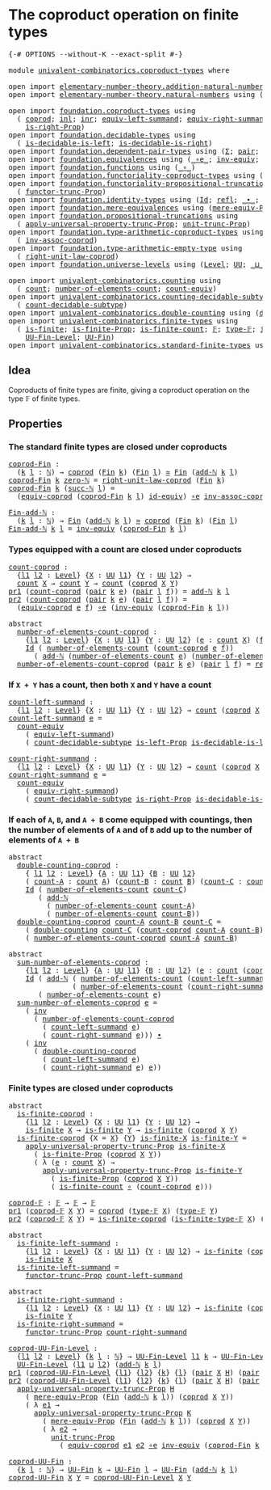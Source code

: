 # The coproduct operation on finite types

<pre class="Agda"><a id="52" class="Symbol">{-#</a> <a id="56" class="Keyword">OPTIONS</a> <a id="64" class="Pragma">--without-K</a> <a id="76" class="Pragma">--exact-split</a> <a id="90" class="Symbol">#-}</a>

<a id="95" class="Keyword">module</a> <a id="102" href="univalent-combinatorics.coproduct-types.html" class="Module">univalent-combinatorics.coproduct-types</a> <a id="142" class="Keyword">where</a>

<a id="149" class="Keyword">open</a> <a id="154" class="Keyword">import</a> <a id="161" href="elementary-number-theory.addition-natural-numbers.html" class="Module">elementary-number-theory.addition-natural-numbers</a> <a id="211" class="Keyword">using</a> <a id="217" class="Symbol">(</a><a id="218" href="elementary-number-theory.addition-natural-numbers.html#988" class="Function">add-ℕ</a><a id="223" class="Symbol">)</a>
<a id="225" class="Keyword">open</a> <a id="230" class="Keyword">import</a> <a id="237" href="elementary-number-theory.natural-numbers.html" class="Module">elementary-number-theory.natural-numbers</a> <a id="278" class="Keyword">using</a> <a id="284" class="Symbol">(</a><a id="285" href="elementary-number-theory.natural-numbers.html#1444" class="Datatype">ℕ</a><a id="286" class="Symbol">;</a> <a id="288" href="elementary-number-theory.natural-numbers.html#1465" class="InductiveConstructor">zero-ℕ</a><a id="294" class="Symbol">;</a> <a id="296" href="elementary-number-theory.natural-numbers.html#1478" class="InductiveConstructor">succ-ℕ</a><a id="302" class="Symbol">)</a>

<a id="305" class="Keyword">open</a> <a id="310" class="Keyword">import</a> <a id="317" href="foundation.coproduct-types.html" class="Module">foundation.coproduct-types</a> <a id="344" class="Keyword">using</a>
  <a id="352" class="Symbol">(</a> <a id="354" href="foundation.coproduct-types.html#1168" class="Datatype">coprod</a><a id="360" class="Symbol">;</a> <a id="362" href="foundation.coproduct-types.html#1239" class="InductiveConstructor">inl</a><a id="365" class="Symbol">;</a> <a id="367" href="foundation.coproduct-types.html#1262" class="InductiveConstructor">inr</a><a id="370" class="Symbol">;</a> <a id="372" href="foundation.coproduct-types.html#3260" class="Function">equiv-left-summand</a><a id="390" class="Symbol">;</a> <a id="392" href="foundation.coproduct-types.html#4305" class="Function">equiv-right-summand</a><a id="411" class="Symbol">;</a> <a id="413" href="foundation.coproduct-types.html#1649" class="Function">is-left-Prop</a><a id="425" class="Symbol">;</a>
    <a id="431" href="foundation.coproduct-types.html#1841" class="Function">is-right-Prop</a><a id="444" class="Symbol">)</a>
<a id="446" class="Keyword">open</a> <a id="451" class="Keyword">import</a> <a id="458" href="foundation.decidable-types.html" class="Module">foundation.decidable-types</a> <a id="485" class="Keyword">using</a>
  <a id="493" class="Symbol">(</a> <a id="495" href="foundation.decidable-types.html#2856" class="Function">is-decidable-is-left</a><a id="515" class="Symbol">;</a> <a id="517" href="foundation.decidable-types.html#3029" class="Function">is-decidable-is-right</a><a id="538" class="Symbol">)</a>
<a id="540" class="Keyword">open</a> <a id="545" class="Keyword">import</a> <a id="552" href="foundation.dependent-pair-types.html" class="Module">foundation.dependent-pair-types</a> <a id="584" class="Keyword">using</a> <a id="590" class="Symbol">(</a><a id="591" href="foundation-core.dependent-pair-types.html#502" class="Record">Σ</a><a id="592" class="Symbol">;</a> <a id="594" href="foundation-core.dependent-pair-types.html#575" class="InductiveConstructor">pair</a><a id="598" class="Symbol">;</a> <a id="600" href="foundation-core.dependent-pair-types.html#592" class="Field">pr1</a><a id="603" class="Symbol">;</a> <a id="605" href="foundation-core.dependent-pair-types.html#604" class="Field">pr2</a><a id="608" class="Symbol">)</a>
<a id="610" class="Keyword">open</a> <a id="615" class="Keyword">import</a> <a id="622" href="foundation.equivalences.html" class="Module">foundation.equivalences</a> <a id="646" class="Keyword">using</a> <a id="652" class="Symbol">(</a><a id="653" href="foundation-core.equivalences.html#7843" class="Function Operator">_∘e_</a><a id="657" class="Symbol">;</a> <a id="659" href="foundation-core.equivalences.html#5707" class="Function">inv-equiv</a><a id="668" class="Symbol">;</a> <a id="670" href="foundation-core.equivalences.html#1607" class="Function Operator">_≃_</a><a id="673" class="Symbol">;</a> <a id="675" href="foundation-core.equivalences.html#2480" class="Function">id-equiv</a><a id="683" class="Symbol">)</a>
<a id="685" class="Keyword">open</a> <a id="690" class="Keyword">import</a> <a id="697" href="foundation.functions.html" class="Module">foundation.functions</a> <a id="718" class="Keyword">using</a> <a id="724" class="Symbol">(</a><a id="725" href="foundation-core.functions.html#407" class="Function Operator">_∘_</a><a id="728" class="Symbol">)</a>
<a id="730" class="Keyword">open</a> <a id="735" class="Keyword">import</a> <a id="742" href="foundation.functoriality-coproduct-types.html" class="Module">foundation.functoriality-coproduct-types</a> <a id="783" class="Keyword">using</a> <a id="789" class="Symbol">(</a><a id="790" href="foundation.functoriality-coproduct-types.html#3470" class="Function">equiv-coprod</a><a id="802" class="Symbol">)</a>
<a id="804" class="Keyword">open</a> <a id="809" class="Keyword">import</a> <a id="816" href="foundation.functoriality-propositional-truncation.html" class="Module">foundation.functoriality-propositional-truncation</a> <a id="866" class="Keyword">using</a>
  <a id="874" class="Symbol">(</a> <a id="876" href="foundation.functoriality-propositional-truncation.html#1451" class="Function">functor-trunc-Prop</a><a id="894" class="Symbol">)</a>
<a id="896" class="Keyword">open</a> <a id="901" class="Keyword">import</a> <a id="908" href="foundation.identity-types.html" class="Module">foundation.identity-types</a> <a id="934" class="Keyword">using</a> <a id="940" class="Symbol">(</a><a id="941" href="foundation-core.identity-types.html#641" class="Datatype">Id</a><a id="943" class="Symbol">;</a> <a id="945" href="foundation-core.identity-types.html#694" class="InductiveConstructor">refl</a><a id="949" class="Symbol">;</a> <a id="951" href="foundation-core.identity-types.html#1239" class="Function Operator">_∙_</a><a id="954" class="Symbol">;</a> <a id="956" href="foundation-core.identity-types.html#1552" class="Function">inv</a><a id="959" class="Symbol">)</a>
<a id="961" class="Keyword">open</a> <a id="966" class="Keyword">import</a> <a id="973" href="foundation.mere-equivalences.html" class="Module">foundation.mere-equivalences</a> <a id="1002" class="Keyword">using</a> <a id="1008" class="Symbol">(</a><a id="1009" href="foundation.mere-equivalences.html#1292" class="Function">mere-equiv-Prop</a><a id="1024" class="Symbol">)</a>
<a id="1026" class="Keyword">open</a> <a id="1031" class="Keyword">import</a> <a id="1038" href="foundation.propositional-truncations.html" class="Module">foundation.propositional-truncations</a> <a id="1075" class="Keyword">using</a>
  <a id="1083" class="Symbol">(</a> <a id="1085" href="foundation.propositional-truncations.html#5148" class="Function">apply-universal-property-trunc-Prop</a><a id="1120" class="Symbol">;</a> <a id="1122" href="foundation.propositional-truncations.html#1756" class="Postulate">unit-trunc-Prop</a><a id="1137" class="Symbol">)</a>
<a id="1139" class="Keyword">open</a> <a id="1144" class="Keyword">import</a> <a id="1151" href="foundation.type-arithmetic-coproduct-types.html" class="Module">foundation.type-arithmetic-coproduct-types</a> <a id="1194" class="Keyword">using</a>
  <a id="1202" class="Symbol">(</a> <a id="1204" href="foundation.type-arithmetic-coproduct-types.html#3581" class="Function">inv-assoc-coprod</a><a id="1220" class="Symbol">)</a>
<a id="1222" class="Keyword">open</a> <a id="1227" class="Keyword">import</a> <a id="1234" href="foundation.type-arithmetic-empty-type.html" class="Module">foundation.type-arithmetic-empty-type</a> <a id="1272" class="Keyword">using</a>
  <a id="1280" class="Symbol">(</a> <a id="1282" href="foundation.type-arithmetic-empty-type.html#10650" class="Function">right-unit-law-coprod</a><a id="1303" class="Symbol">)</a>
<a id="1305" class="Keyword">open</a> <a id="1310" class="Keyword">import</a> <a id="1317" href="foundation.universe-levels.html" class="Module">foundation.universe-levels</a> <a id="1344" class="Keyword">using</a> <a id="1350" class="Symbol">(</a><a id="1351" href="Agda.Primitive.html#597" class="Postulate">Level</a><a id="1356" class="Symbol">;</a> <a id="1358" href="foundation-core.universe-levels.html#222" class="Primitive">UU</a><a id="1360" class="Symbol">;</a> <a id="1362" href="Agda.Primitive.html#810" class="Primitive Operator">_⊔_</a><a id="1365" class="Symbol">)</a>

<a id="1368" class="Keyword">open</a> <a id="1373" class="Keyword">import</a> <a id="1380" href="univalent-combinatorics.counting.html" class="Module">univalent-combinatorics.counting</a> <a id="1413" class="Keyword">using</a>
  <a id="1421" class="Symbol">(</a> <a id="1423" href="univalent-combinatorics.counting.html#1746" class="Function">count</a><a id="1428" class="Symbol">;</a> <a id="1430" href="univalent-combinatorics.counting.html#1874" class="Function">number-of-elements-count</a><a id="1454" class="Symbol">;</a> <a id="1456" href="univalent-combinatorics.counting.html#2961" class="Function">count-equiv</a><a id="1467" class="Symbol">)</a>
<a id="1469" class="Keyword">open</a> <a id="1474" class="Keyword">import</a> <a id="1481" href="univalent-combinatorics.counting-decidable-subtypes.html" class="Module">univalent-combinatorics.counting-decidable-subtypes</a> <a id="1533" class="Keyword">using</a>
  <a id="1541" class="Symbol">(</a> <a id="1543" href="univalent-combinatorics.counting-decidable-subtypes.html#6673" class="Function">count-decidable-subtype</a><a id="1566" class="Symbol">)</a>
<a id="1568" class="Keyword">open</a> <a id="1573" class="Keyword">import</a> <a id="1580" href="univalent-combinatorics.double-counting.html" class="Module">univalent-combinatorics.double-counting</a> <a id="1620" class="Keyword">using</a> <a id="1626" class="Symbol">(</a><a id="1627" href="univalent-combinatorics.double-counting.html#1097" class="Function">double-counting</a><a id="1642" class="Symbol">)</a>
<a id="1644" class="Keyword">open</a> <a id="1649" class="Keyword">import</a> <a id="1656" href="univalent-combinatorics.finite-types.html" class="Module">univalent-combinatorics.finite-types</a> <a id="1693" class="Keyword">using</a>
  <a id="1701" class="Symbol">(</a> <a id="1703" href="univalent-combinatorics.finite-types.html#3651" class="Function">is-finite</a><a id="1712" class="Symbol">;</a> <a id="1714" href="univalent-combinatorics.finite-types.html#3560" class="Function">is-finite-Prop</a><a id="1728" class="Symbol">;</a> <a id="1730" href="univalent-combinatorics.finite-types.html#3890" class="Function">is-finite-count</a><a id="1745" class="Symbol">;</a> <a id="1747" href="univalent-combinatorics.finite-types.html#4042" class="Function">𝔽</a><a id="1748" class="Symbol">;</a> <a id="1750" href="univalent-combinatorics.finite-types.html#4090" class="Function">type-𝔽</a><a id="1756" class="Symbol">;</a> <a id="1758" href="univalent-combinatorics.finite-types.html#4141" class="Function">is-finite-type-𝔽</a><a id="1774" class="Symbol">;</a>
    <a id="1780" href="univalent-combinatorics.finite-types.html#4556" class="Function">UU-Fin-Level</a><a id="1792" class="Symbol">;</a> <a id="1794" href="univalent-combinatorics.finite-types.html#4997" class="Function">UU-Fin</a><a id="1800" class="Symbol">)</a>
<a id="1802" class="Keyword">open</a> <a id="1807" class="Keyword">import</a> <a id="1814" href="univalent-combinatorics.standard-finite-types.html" class="Module">univalent-combinatorics.standard-finite-types</a> <a id="1860" class="Keyword">using</a> <a id="1866" class="Symbol">(</a><a id="1867" href="univalent-combinatorics.standard-finite-types.html#2072" class="Function">Fin</a><a id="1870" class="Symbol">)</a>
</pre>
## Idea

Coproducts of finite types are finite, giving a coproduct operation on the type 𝔽 of finite types.

## Properties

### The standard finite types are closed under coproducts

<pre class="Agda"><a id="coprod-Fin"></a><a id="2068" href="univalent-combinatorics.coproduct-types.html#2068" class="Function">coprod-Fin</a> <a id="2079" class="Symbol">:</a>
  <a id="2083" class="Symbol">(</a><a id="2084" href="univalent-combinatorics.coproduct-types.html#2084" class="Bound">k</a> <a id="2086" href="univalent-combinatorics.coproduct-types.html#2086" class="Bound">l</a> <a id="2088" class="Symbol">:</a> <a id="2090" href="elementary-number-theory.natural-numbers.html#1444" class="Datatype">ℕ</a><a id="2091" class="Symbol">)</a> <a id="2093" class="Symbol">→</a> <a id="2095" href="foundation.coproduct-types.html#1168" class="Datatype">coprod</a> <a id="2102" class="Symbol">(</a><a id="2103" href="univalent-combinatorics.standard-finite-types.html#2072" class="Function">Fin</a> <a id="2107" href="univalent-combinatorics.coproduct-types.html#2084" class="Bound">k</a><a id="2108" class="Symbol">)</a> <a id="2110" class="Symbol">(</a><a id="2111" href="univalent-combinatorics.standard-finite-types.html#2072" class="Function">Fin</a> <a id="2115" href="univalent-combinatorics.coproduct-types.html#2086" class="Bound">l</a><a id="2116" class="Symbol">)</a> <a id="2118" href="foundation-core.equivalences.html#1607" class="Function Operator">≃</a> <a id="2120" href="univalent-combinatorics.standard-finite-types.html#2072" class="Function">Fin</a> <a id="2124" class="Symbol">(</a><a id="2125" href="elementary-number-theory.addition-natural-numbers.html#988" class="Function">add-ℕ</a> <a id="2131" href="univalent-combinatorics.coproduct-types.html#2084" class="Bound">k</a> <a id="2133" href="univalent-combinatorics.coproduct-types.html#2086" class="Bound">l</a><a id="2134" class="Symbol">)</a>
<a id="2136" href="univalent-combinatorics.coproduct-types.html#2068" class="Function">coprod-Fin</a> <a id="2147" href="univalent-combinatorics.coproduct-types.html#2147" class="Bound">k</a> <a id="2149" href="elementary-number-theory.natural-numbers.html#1465" class="InductiveConstructor">zero-ℕ</a> <a id="2156" class="Symbol">=</a> <a id="2158" href="foundation.type-arithmetic-empty-type.html#10650" class="Function">right-unit-law-coprod</a> <a id="2180" class="Symbol">(</a><a id="2181" href="univalent-combinatorics.standard-finite-types.html#2072" class="Function">Fin</a> <a id="2185" href="univalent-combinatorics.coproduct-types.html#2147" class="Bound">k</a><a id="2186" class="Symbol">)</a>
<a id="2188" href="univalent-combinatorics.coproduct-types.html#2068" class="Function">coprod-Fin</a> <a id="2199" href="univalent-combinatorics.coproduct-types.html#2199" class="Bound">k</a> <a id="2201" class="Symbol">(</a><a id="2202" href="elementary-number-theory.natural-numbers.html#1478" class="InductiveConstructor">succ-ℕ</a> <a id="2209" href="univalent-combinatorics.coproduct-types.html#2209" class="Bound">l</a><a id="2210" class="Symbol">)</a> <a id="2212" class="Symbol">=</a>
  <a id="2216" class="Symbol">(</a><a id="2217" href="foundation.functoriality-coproduct-types.html#3470" class="Function">equiv-coprod</a> <a id="2230" class="Symbol">(</a><a id="2231" href="univalent-combinatorics.coproduct-types.html#2068" class="Function">coprod-Fin</a> <a id="2242" href="univalent-combinatorics.coproduct-types.html#2199" class="Bound">k</a> <a id="2244" href="univalent-combinatorics.coproduct-types.html#2209" class="Bound">l</a><a id="2245" class="Symbol">)</a> <a id="2247" href="foundation-core.equivalences.html#2480" class="Function">id-equiv</a><a id="2255" class="Symbol">)</a> <a id="2257" href="foundation-core.equivalences.html#7843" class="Function Operator">∘e</a> <a id="2260" href="foundation.type-arithmetic-coproduct-types.html#3581" class="Function">inv-assoc-coprod</a>

<a id="Fin-add-ℕ"></a><a id="2278" href="univalent-combinatorics.coproduct-types.html#2278" class="Function">Fin-add-ℕ</a> <a id="2288" class="Symbol">:</a>
  <a id="2292" class="Symbol">(</a><a id="2293" href="univalent-combinatorics.coproduct-types.html#2293" class="Bound">k</a> <a id="2295" href="univalent-combinatorics.coproduct-types.html#2295" class="Bound">l</a> <a id="2297" class="Symbol">:</a> <a id="2299" href="elementary-number-theory.natural-numbers.html#1444" class="Datatype">ℕ</a><a id="2300" class="Symbol">)</a> <a id="2302" class="Symbol">→</a> <a id="2304" href="univalent-combinatorics.standard-finite-types.html#2072" class="Function">Fin</a> <a id="2308" class="Symbol">(</a><a id="2309" href="elementary-number-theory.addition-natural-numbers.html#988" class="Function">add-ℕ</a> <a id="2315" href="univalent-combinatorics.coproduct-types.html#2293" class="Bound">k</a> <a id="2317" href="univalent-combinatorics.coproduct-types.html#2295" class="Bound">l</a><a id="2318" class="Symbol">)</a> <a id="2320" href="foundation-core.equivalences.html#1607" class="Function Operator">≃</a> <a id="2322" href="foundation.coproduct-types.html#1168" class="Datatype">coprod</a> <a id="2329" class="Symbol">(</a><a id="2330" href="univalent-combinatorics.standard-finite-types.html#2072" class="Function">Fin</a> <a id="2334" href="univalent-combinatorics.coproduct-types.html#2293" class="Bound">k</a><a id="2335" class="Symbol">)</a> <a id="2337" class="Symbol">(</a><a id="2338" href="univalent-combinatorics.standard-finite-types.html#2072" class="Function">Fin</a> <a id="2342" href="univalent-combinatorics.coproduct-types.html#2295" class="Bound">l</a><a id="2343" class="Symbol">)</a>
<a id="2345" href="univalent-combinatorics.coproduct-types.html#2278" class="Function">Fin-add-ℕ</a> <a id="2355" href="univalent-combinatorics.coproduct-types.html#2355" class="Bound">k</a> <a id="2357" href="univalent-combinatorics.coproduct-types.html#2357" class="Bound">l</a> <a id="2359" class="Symbol">=</a> <a id="2361" href="foundation-core.equivalences.html#5707" class="Function">inv-equiv</a> <a id="2371" class="Symbol">(</a><a id="2372" href="univalent-combinatorics.coproduct-types.html#2068" class="Function">coprod-Fin</a> <a id="2383" href="univalent-combinatorics.coproduct-types.html#2355" class="Bound">k</a> <a id="2385" href="univalent-combinatorics.coproduct-types.html#2357" class="Bound">l</a><a id="2386" class="Symbol">)</a>
</pre>
### Types equipped with a count are closed under coproducts

<pre class="Agda"><a id="count-coprod"></a><a id="2462" href="univalent-combinatorics.coproduct-types.html#2462" class="Function">count-coprod</a> <a id="2475" class="Symbol">:</a>
  <a id="2479" class="Symbol">{</a><a id="2480" href="univalent-combinatorics.coproduct-types.html#2480" class="Bound">l1</a> <a id="2483" href="univalent-combinatorics.coproduct-types.html#2483" class="Bound">l2</a> <a id="2486" class="Symbol">:</a> <a id="2488" href="Agda.Primitive.html#597" class="Postulate">Level</a><a id="2493" class="Symbol">}</a> <a id="2495" class="Symbol">{</a><a id="2496" href="univalent-combinatorics.coproduct-types.html#2496" class="Bound">X</a> <a id="2498" class="Symbol">:</a> <a id="2500" href="foundation-core.universe-levels.html#222" class="Primitive">UU</a> <a id="2503" href="univalent-combinatorics.coproduct-types.html#2480" class="Bound">l1</a><a id="2505" class="Symbol">}</a> <a id="2507" class="Symbol">{</a><a id="2508" href="univalent-combinatorics.coproduct-types.html#2508" class="Bound">Y</a> <a id="2510" class="Symbol">:</a> <a id="2512" href="foundation-core.universe-levels.html#222" class="Primitive">UU</a> <a id="2515" href="univalent-combinatorics.coproduct-types.html#2483" class="Bound">l2</a><a id="2517" class="Symbol">}</a> <a id="2519" class="Symbol">→</a>
  <a id="2523" href="univalent-combinatorics.counting.html#1746" class="Function">count</a> <a id="2529" href="univalent-combinatorics.coproduct-types.html#2496" class="Bound">X</a> <a id="2531" class="Symbol">→</a> <a id="2533" href="univalent-combinatorics.counting.html#1746" class="Function">count</a> <a id="2539" href="univalent-combinatorics.coproduct-types.html#2508" class="Bound">Y</a> <a id="2541" class="Symbol">→</a> <a id="2543" href="univalent-combinatorics.counting.html#1746" class="Function">count</a> <a id="2549" class="Symbol">(</a><a id="2550" href="foundation.coproduct-types.html#1168" class="Datatype">coprod</a> <a id="2557" href="univalent-combinatorics.coproduct-types.html#2496" class="Bound">X</a> <a id="2559" href="univalent-combinatorics.coproduct-types.html#2508" class="Bound">Y</a><a id="2560" class="Symbol">)</a>
<a id="2562" href="foundation-core.dependent-pair-types.html#592" class="Field">pr1</a> <a id="2566" class="Symbol">(</a><a id="2567" href="univalent-combinatorics.coproduct-types.html#2462" class="Function">count-coprod</a> <a id="2580" class="Symbol">(</a><a id="2581" href="foundation-core.dependent-pair-types.html#575" class="InductiveConstructor">pair</a> <a id="2586" href="univalent-combinatorics.coproduct-types.html#2586" class="Bound">k</a> <a id="2588" href="univalent-combinatorics.coproduct-types.html#2588" class="Bound">e</a><a id="2589" class="Symbol">)</a> <a id="2591" class="Symbol">(</a><a id="2592" href="foundation-core.dependent-pair-types.html#575" class="InductiveConstructor">pair</a> <a id="2597" href="univalent-combinatorics.coproduct-types.html#2597" class="Bound">l</a> <a id="2599" href="univalent-combinatorics.coproduct-types.html#2599" class="Bound">f</a><a id="2600" class="Symbol">))</a> <a id="2603" class="Symbol">=</a> <a id="2605" href="elementary-number-theory.addition-natural-numbers.html#988" class="Function">add-ℕ</a> <a id="2611" href="univalent-combinatorics.coproduct-types.html#2586" class="Bound">k</a> <a id="2613" href="univalent-combinatorics.coproduct-types.html#2597" class="Bound">l</a>
<a id="2615" href="foundation-core.dependent-pair-types.html#604" class="Field">pr2</a> <a id="2619" class="Symbol">(</a><a id="2620" href="univalent-combinatorics.coproduct-types.html#2462" class="Function">count-coprod</a> <a id="2633" class="Symbol">(</a><a id="2634" href="foundation-core.dependent-pair-types.html#575" class="InductiveConstructor">pair</a> <a id="2639" href="univalent-combinatorics.coproduct-types.html#2639" class="Bound">k</a> <a id="2641" href="univalent-combinatorics.coproduct-types.html#2641" class="Bound">e</a><a id="2642" class="Symbol">)</a> <a id="2644" class="Symbol">(</a><a id="2645" href="foundation-core.dependent-pair-types.html#575" class="InductiveConstructor">pair</a> <a id="2650" href="univalent-combinatorics.coproduct-types.html#2650" class="Bound">l</a> <a id="2652" href="univalent-combinatorics.coproduct-types.html#2652" class="Bound">f</a><a id="2653" class="Symbol">))</a> <a id="2656" class="Symbol">=</a>
  <a id="2660" class="Symbol">(</a><a id="2661" href="foundation.functoriality-coproduct-types.html#3470" class="Function">equiv-coprod</a> <a id="2674" href="univalent-combinatorics.coproduct-types.html#2641" class="Bound">e</a> <a id="2676" href="univalent-combinatorics.coproduct-types.html#2652" class="Bound">f</a><a id="2677" class="Symbol">)</a> <a id="2679" href="foundation-core.equivalences.html#7843" class="Function Operator">∘e</a> <a id="2682" class="Symbol">(</a><a id="2683" href="foundation-core.equivalences.html#5707" class="Function">inv-equiv</a> <a id="2693" class="Symbol">(</a><a id="2694" href="univalent-combinatorics.coproduct-types.html#2068" class="Function">coprod-Fin</a> <a id="2705" href="univalent-combinatorics.coproduct-types.html#2639" class="Bound">k</a> <a id="2707" href="univalent-combinatorics.coproduct-types.html#2650" class="Bound">l</a><a id="2708" class="Symbol">))</a>

<a id="2712" class="Keyword">abstract</a>
  <a id="number-of-elements-count-coprod"></a><a id="2723" href="univalent-combinatorics.coproduct-types.html#2723" class="Function">number-of-elements-count-coprod</a> <a id="2755" class="Symbol">:</a>
    <a id="2761" class="Symbol">{</a><a id="2762" href="univalent-combinatorics.coproduct-types.html#2762" class="Bound">l1</a> <a id="2765" href="univalent-combinatorics.coproduct-types.html#2765" class="Bound">l2</a> <a id="2768" class="Symbol">:</a> <a id="2770" href="Agda.Primitive.html#597" class="Postulate">Level</a><a id="2775" class="Symbol">}</a> <a id="2777" class="Symbol">{</a><a id="2778" href="univalent-combinatorics.coproduct-types.html#2778" class="Bound">X</a> <a id="2780" class="Symbol">:</a> <a id="2782" href="foundation-core.universe-levels.html#222" class="Primitive">UU</a> <a id="2785" href="univalent-combinatorics.coproduct-types.html#2762" class="Bound">l1</a><a id="2787" class="Symbol">}</a> <a id="2789" class="Symbol">{</a><a id="2790" href="univalent-combinatorics.coproduct-types.html#2790" class="Bound">Y</a> <a id="2792" class="Symbol">:</a> <a id="2794" href="foundation-core.universe-levels.html#222" class="Primitive">UU</a> <a id="2797" href="univalent-combinatorics.coproduct-types.html#2765" class="Bound">l2</a><a id="2799" class="Symbol">}</a> <a id="2801" class="Symbol">(</a><a id="2802" href="univalent-combinatorics.coproduct-types.html#2802" class="Bound">e</a> <a id="2804" class="Symbol">:</a> <a id="2806" href="univalent-combinatorics.counting.html#1746" class="Function">count</a> <a id="2812" href="univalent-combinatorics.coproduct-types.html#2778" class="Bound">X</a><a id="2813" class="Symbol">)</a> <a id="2815" class="Symbol">(</a><a id="2816" href="univalent-combinatorics.coproduct-types.html#2816" class="Bound">f</a> <a id="2818" class="Symbol">:</a> <a id="2820" href="univalent-combinatorics.counting.html#1746" class="Function">count</a> <a id="2826" href="univalent-combinatorics.coproduct-types.html#2790" class="Bound">Y</a><a id="2827" class="Symbol">)</a> <a id="2829" class="Symbol">→</a>
    <a id="2835" href="foundation-core.identity-types.html#641" class="Datatype">Id</a> <a id="2838" class="Symbol">(</a> <a id="2840" href="univalent-combinatorics.counting.html#1874" class="Function">number-of-elements-count</a> <a id="2865" class="Symbol">(</a><a id="2866" href="univalent-combinatorics.coproduct-types.html#2462" class="Function">count-coprod</a> <a id="2879" href="univalent-combinatorics.coproduct-types.html#2802" class="Bound">e</a> <a id="2881" href="univalent-combinatorics.coproduct-types.html#2816" class="Bound">f</a><a id="2882" class="Symbol">))</a>
      <a id="2891" class="Symbol">(</a> <a id="2893" href="elementary-number-theory.addition-natural-numbers.html#988" class="Function">add-ℕ</a> <a id="2899" class="Symbol">(</a><a id="2900" href="univalent-combinatorics.counting.html#1874" class="Function">number-of-elements-count</a> <a id="2925" href="univalent-combinatorics.coproduct-types.html#2802" class="Bound">e</a><a id="2926" class="Symbol">)</a> <a id="2928" class="Symbol">(</a><a id="2929" href="univalent-combinatorics.counting.html#1874" class="Function">number-of-elements-count</a> <a id="2954" href="univalent-combinatorics.coproduct-types.html#2816" class="Bound">f</a><a id="2955" class="Symbol">))</a>
  <a id="2960" href="univalent-combinatorics.coproduct-types.html#2723" class="Function">number-of-elements-count-coprod</a> <a id="2992" class="Symbol">(</a><a id="2993" href="foundation-core.dependent-pair-types.html#575" class="InductiveConstructor">pair</a> <a id="2998" href="univalent-combinatorics.coproduct-types.html#2998" class="Bound">k</a> <a id="3000" href="univalent-combinatorics.coproduct-types.html#3000" class="Bound">e</a><a id="3001" class="Symbol">)</a> <a id="3003" class="Symbol">(</a><a id="3004" href="foundation-core.dependent-pair-types.html#575" class="InductiveConstructor">pair</a> <a id="3009" href="univalent-combinatorics.coproduct-types.html#3009" class="Bound">l</a> <a id="3011" href="univalent-combinatorics.coproduct-types.html#3011" class="Bound">f</a><a id="3012" class="Symbol">)</a> <a id="3014" class="Symbol">=</a> <a id="3016" href="foundation-core.identity-types.html#694" class="InductiveConstructor">refl</a>
</pre>
### If `X + Y` has a count, then both `X` and `Y` have a count

<pre class="Agda"><a id="count-left-summand"></a><a id="3098" href="univalent-combinatorics.coproduct-types.html#3098" class="Function">count-left-summand</a> <a id="3117" class="Symbol">:</a>
  <a id="3121" class="Symbol">{</a><a id="3122" href="univalent-combinatorics.coproduct-types.html#3122" class="Bound">l1</a> <a id="3125" href="univalent-combinatorics.coproduct-types.html#3125" class="Bound">l2</a> <a id="3128" class="Symbol">:</a> <a id="3130" href="Agda.Primitive.html#597" class="Postulate">Level</a><a id="3135" class="Symbol">}</a> <a id="3137" class="Symbol">{</a><a id="3138" href="univalent-combinatorics.coproduct-types.html#3138" class="Bound">X</a> <a id="3140" class="Symbol">:</a> <a id="3142" href="foundation-core.universe-levels.html#222" class="Primitive">UU</a> <a id="3145" href="univalent-combinatorics.coproduct-types.html#3122" class="Bound">l1</a><a id="3147" class="Symbol">}</a> <a id="3149" class="Symbol">{</a><a id="3150" href="univalent-combinatorics.coproduct-types.html#3150" class="Bound">Y</a> <a id="3152" class="Symbol">:</a> <a id="3154" href="foundation-core.universe-levels.html#222" class="Primitive">UU</a> <a id="3157" href="univalent-combinatorics.coproduct-types.html#3125" class="Bound">l2</a><a id="3159" class="Symbol">}</a> <a id="3161" class="Symbol">→</a> <a id="3163" href="univalent-combinatorics.counting.html#1746" class="Function">count</a> <a id="3169" class="Symbol">(</a><a id="3170" href="foundation.coproduct-types.html#1168" class="Datatype">coprod</a> <a id="3177" href="univalent-combinatorics.coproduct-types.html#3138" class="Bound">X</a> <a id="3179" href="univalent-combinatorics.coproduct-types.html#3150" class="Bound">Y</a><a id="3180" class="Symbol">)</a> <a id="3182" class="Symbol">→</a> <a id="3184" href="univalent-combinatorics.counting.html#1746" class="Function">count</a> <a id="3190" href="univalent-combinatorics.coproduct-types.html#3138" class="Bound">X</a>
<a id="3192" href="univalent-combinatorics.coproduct-types.html#3098" class="Function">count-left-summand</a> <a id="3211" href="univalent-combinatorics.coproduct-types.html#3211" class="Bound">e</a> <a id="3213" class="Symbol">=</a>
  <a id="3217" href="univalent-combinatorics.counting.html#2961" class="Function">count-equiv</a>
    <a id="3233" class="Symbol">(</a> <a id="3235" href="foundation.coproduct-types.html#3260" class="Function">equiv-left-summand</a><a id="3253" class="Symbol">)</a>
    <a id="3259" class="Symbol">(</a> <a id="3261" href="univalent-combinatorics.counting-decidable-subtypes.html#6673" class="Function">count-decidable-subtype</a> <a id="3285" href="foundation.coproduct-types.html#1649" class="Function">is-left-Prop</a> <a id="3298" href="foundation.decidable-types.html#2856" class="Function">is-decidable-is-left</a> <a id="3319" href="univalent-combinatorics.coproduct-types.html#3211" class="Bound">e</a><a id="3320" class="Symbol">)</a>

<a id="count-right-summand"></a><a id="3323" href="univalent-combinatorics.coproduct-types.html#3323" class="Function">count-right-summand</a> <a id="3343" class="Symbol">:</a>
  <a id="3347" class="Symbol">{</a><a id="3348" href="univalent-combinatorics.coproduct-types.html#3348" class="Bound">l1</a> <a id="3351" href="univalent-combinatorics.coproduct-types.html#3351" class="Bound">l2</a> <a id="3354" class="Symbol">:</a> <a id="3356" href="Agda.Primitive.html#597" class="Postulate">Level</a><a id="3361" class="Symbol">}</a> <a id="3363" class="Symbol">{</a><a id="3364" href="univalent-combinatorics.coproduct-types.html#3364" class="Bound">X</a> <a id="3366" class="Symbol">:</a> <a id="3368" href="foundation-core.universe-levels.html#222" class="Primitive">UU</a> <a id="3371" href="univalent-combinatorics.coproduct-types.html#3348" class="Bound">l1</a><a id="3373" class="Symbol">}</a> <a id="3375" class="Symbol">{</a><a id="3376" href="univalent-combinatorics.coproduct-types.html#3376" class="Bound">Y</a> <a id="3378" class="Symbol">:</a> <a id="3380" href="foundation-core.universe-levels.html#222" class="Primitive">UU</a> <a id="3383" href="univalent-combinatorics.coproduct-types.html#3351" class="Bound">l2</a><a id="3385" class="Symbol">}</a> <a id="3387" class="Symbol">→</a> <a id="3389" href="univalent-combinatorics.counting.html#1746" class="Function">count</a> <a id="3395" class="Symbol">(</a><a id="3396" href="foundation.coproduct-types.html#1168" class="Datatype">coprod</a> <a id="3403" href="univalent-combinatorics.coproduct-types.html#3364" class="Bound">X</a> <a id="3405" href="univalent-combinatorics.coproduct-types.html#3376" class="Bound">Y</a><a id="3406" class="Symbol">)</a> <a id="3408" class="Symbol">→</a> <a id="3410" href="univalent-combinatorics.counting.html#1746" class="Function">count</a> <a id="3416" href="univalent-combinatorics.coproduct-types.html#3376" class="Bound">Y</a>
<a id="3418" href="univalent-combinatorics.coproduct-types.html#3323" class="Function">count-right-summand</a> <a id="3438" href="univalent-combinatorics.coproduct-types.html#3438" class="Bound">e</a> <a id="3440" class="Symbol">=</a>
  <a id="3444" href="univalent-combinatorics.counting.html#2961" class="Function">count-equiv</a>
    <a id="3460" class="Symbol">(</a> <a id="3462" href="foundation.coproduct-types.html#4305" class="Function">equiv-right-summand</a><a id="3481" class="Symbol">)</a>
    <a id="3487" class="Symbol">(</a> <a id="3489" href="univalent-combinatorics.counting-decidable-subtypes.html#6673" class="Function">count-decidable-subtype</a> <a id="3513" href="foundation.coproduct-types.html#1841" class="Function">is-right-Prop</a> <a id="3527" href="foundation.decidable-types.html#3029" class="Function">is-decidable-is-right</a> <a id="3549" href="univalent-combinatorics.coproduct-types.html#3438" class="Bound">e</a><a id="3550" class="Symbol">)</a>
</pre>
### If each of `A`, `B`, and `A + B` come equipped with countings, then the number of elements of `A` and of `B` add up to the number of elements of `A + B`

<pre class="Agda"><a id="3723" class="Keyword">abstract</a>
  <a id="double-counting-coprod"></a><a id="3734" href="univalent-combinatorics.coproduct-types.html#3734" class="Function">double-counting-coprod</a> <a id="3757" class="Symbol">:</a>
    <a id="3763" class="Symbol">{</a> <a id="3765" href="univalent-combinatorics.coproduct-types.html#3765" class="Bound">l1</a> <a id="3768" href="univalent-combinatorics.coproduct-types.html#3768" class="Bound">l2</a> <a id="3771" class="Symbol">:</a> <a id="3773" href="Agda.Primitive.html#597" class="Postulate">Level</a><a id="3778" class="Symbol">}</a> <a id="3780" class="Symbol">{</a><a id="3781" href="univalent-combinatorics.coproduct-types.html#3781" class="Bound">A</a> <a id="3783" class="Symbol">:</a> <a id="3785" href="foundation-core.universe-levels.html#222" class="Primitive">UU</a> <a id="3788" href="univalent-combinatorics.coproduct-types.html#3765" class="Bound">l1</a><a id="3790" class="Symbol">}</a> <a id="3792" class="Symbol">{</a><a id="3793" href="univalent-combinatorics.coproduct-types.html#3793" class="Bound">B</a> <a id="3795" class="Symbol">:</a> <a id="3797" href="foundation-core.universe-levels.html#222" class="Primitive">UU</a> <a id="3800" href="univalent-combinatorics.coproduct-types.html#3768" class="Bound">l2</a><a id="3802" class="Symbol">}</a>
    <a id="3808" class="Symbol">(</a> <a id="3810" href="univalent-combinatorics.coproduct-types.html#3810" class="Bound">count-A</a> <a id="3818" class="Symbol">:</a> <a id="3820" href="univalent-combinatorics.counting.html#1746" class="Function">count</a> <a id="3826" href="univalent-combinatorics.coproduct-types.html#3781" class="Bound">A</a><a id="3827" class="Symbol">)</a> <a id="3829" class="Symbol">(</a><a id="3830" href="univalent-combinatorics.coproduct-types.html#3830" class="Bound">count-B</a> <a id="3838" class="Symbol">:</a> <a id="3840" href="univalent-combinatorics.counting.html#1746" class="Function">count</a> <a id="3846" href="univalent-combinatorics.coproduct-types.html#3793" class="Bound">B</a><a id="3847" class="Symbol">)</a> <a id="3849" class="Symbol">(</a><a id="3850" href="univalent-combinatorics.coproduct-types.html#3850" class="Bound">count-C</a> <a id="3858" class="Symbol">:</a> <a id="3860" href="univalent-combinatorics.counting.html#1746" class="Function">count</a> <a id="3866" class="Symbol">(</a><a id="3867" href="foundation.coproduct-types.html#1168" class="Datatype">coprod</a> <a id="3874" href="univalent-combinatorics.coproduct-types.html#3781" class="Bound">A</a> <a id="3876" href="univalent-combinatorics.coproduct-types.html#3793" class="Bound">B</a><a id="3877" class="Symbol">))</a> <a id="3880" class="Symbol">→</a>
    <a id="3886" href="foundation-core.identity-types.html#641" class="Datatype">Id</a> <a id="3889" class="Symbol">(</a> <a id="3891" href="univalent-combinatorics.counting.html#1874" class="Function">number-of-elements-count</a> <a id="3916" href="univalent-combinatorics.coproduct-types.html#3850" class="Bound">count-C</a><a id="3923" class="Symbol">)</a>
       <a id="3932" class="Symbol">(</a> <a id="3934" href="elementary-number-theory.addition-natural-numbers.html#988" class="Function">add-ℕ</a>
         <a id="3949" class="Symbol">(</a> <a id="3951" href="univalent-combinatorics.counting.html#1874" class="Function">number-of-elements-count</a> <a id="3976" href="univalent-combinatorics.coproduct-types.html#3810" class="Bound">count-A</a><a id="3983" class="Symbol">)</a>
         <a id="3994" class="Symbol">(</a> <a id="3996" href="univalent-combinatorics.counting.html#1874" class="Function">number-of-elements-count</a> <a id="4021" href="univalent-combinatorics.coproduct-types.html#3830" class="Bound">count-B</a><a id="4028" class="Symbol">))</a>
  <a id="4033" href="univalent-combinatorics.coproduct-types.html#3734" class="Function">double-counting-coprod</a> <a id="4056" href="univalent-combinatorics.coproduct-types.html#4056" class="Bound">count-A</a> <a id="4064" href="univalent-combinatorics.coproduct-types.html#4064" class="Bound">count-B</a> <a id="4072" href="univalent-combinatorics.coproduct-types.html#4072" class="Bound">count-C</a> <a id="4080" class="Symbol">=</a>
    <a id="4086" class="Symbol">(</a> <a id="4088" href="univalent-combinatorics.double-counting.html#1097" class="Function">double-counting</a> <a id="4104" href="univalent-combinatorics.coproduct-types.html#4072" class="Bound">count-C</a> <a id="4112" class="Symbol">(</a><a id="4113" href="univalent-combinatorics.coproduct-types.html#2462" class="Function">count-coprod</a> <a id="4126" href="univalent-combinatorics.coproduct-types.html#4056" class="Bound">count-A</a> <a id="4134" href="univalent-combinatorics.coproduct-types.html#4064" class="Bound">count-B</a><a id="4141" class="Symbol">))</a> <a id="4144" href="foundation-core.identity-types.html#1239" class="Function Operator">∙</a>
    <a id="4150" class="Symbol">(</a> <a id="4152" href="univalent-combinatorics.coproduct-types.html#2723" class="Function">number-of-elements-count-coprod</a> <a id="4184" href="univalent-combinatorics.coproduct-types.html#4056" class="Bound">count-A</a> <a id="4192" href="univalent-combinatorics.coproduct-types.html#4064" class="Bound">count-B</a><a id="4199" class="Symbol">)</a>

<a id="4202" class="Keyword">abstract</a>
  <a id="sum-number-of-elements-coprod"></a><a id="4213" href="univalent-combinatorics.coproduct-types.html#4213" class="Function">sum-number-of-elements-coprod</a> <a id="4243" class="Symbol">:</a>
    <a id="4249" class="Symbol">{</a><a id="4250" href="univalent-combinatorics.coproduct-types.html#4250" class="Bound">l1</a> <a id="4253" href="univalent-combinatorics.coproduct-types.html#4253" class="Bound">l2</a> <a id="4256" class="Symbol">:</a> <a id="4258" href="Agda.Primitive.html#597" class="Postulate">Level</a><a id="4263" class="Symbol">}</a> <a id="4265" class="Symbol">{</a><a id="4266" href="univalent-combinatorics.coproduct-types.html#4266" class="Bound">A</a> <a id="4268" class="Symbol">:</a> <a id="4270" href="foundation-core.universe-levels.html#222" class="Primitive">UU</a> <a id="4273" href="univalent-combinatorics.coproduct-types.html#4250" class="Bound">l1</a><a id="4275" class="Symbol">}</a> <a id="4277" class="Symbol">{</a><a id="4278" href="univalent-combinatorics.coproduct-types.html#4278" class="Bound">B</a> <a id="4280" class="Symbol">:</a> <a id="4282" href="foundation-core.universe-levels.html#222" class="Primitive">UU</a> <a id="4285" href="univalent-combinatorics.coproduct-types.html#4253" class="Bound">l2</a><a id="4287" class="Symbol">}</a> <a id="4289" class="Symbol">(</a><a id="4290" href="univalent-combinatorics.coproduct-types.html#4290" class="Bound">e</a> <a id="4292" class="Symbol">:</a> <a id="4294" href="univalent-combinatorics.counting.html#1746" class="Function">count</a> <a id="4300" class="Symbol">(</a><a id="4301" href="foundation.coproduct-types.html#1168" class="Datatype">coprod</a> <a id="4308" href="univalent-combinatorics.coproduct-types.html#4266" class="Bound">A</a> <a id="4310" href="univalent-combinatorics.coproduct-types.html#4278" class="Bound">B</a><a id="4311" class="Symbol">))</a> <a id="4314" class="Symbol">→</a>
    <a id="4320" href="foundation-core.identity-types.html#641" class="Datatype">Id</a> <a id="4323" class="Symbol">(</a> <a id="4325" href="elementary-number-theory.addition-natural-numbers.html#988" class="Function">add-ℕ</a> <a id="4331" class="Symbol">(</a> <a id="4333" href="univalent-combinatorics.counting.html#1874" class="Function">number-of-elements-count</a> <a id="4358" class="Symbol">(</a><a id="4359" href="univalent-combinatorics.coproduct-types.html#3098" class="Function">count-left-summand</a> <a id="4378" href="univalent-combinatorics.coproduct-types.html#4290" class="Bound">e</a><a id="4379" class="Symbol">))</a>
               <a id="4397" class="Symbol">(</a> <a id="4399" href="univalent-combinatorics.counting.html#1874" class="Function">number-of-elements-count</a> <a id="4424" class="Symbol">(</a><a id="4425" href="univalent-combinatorics.coproduct-types.html#3323" class="Function">count-right-summand</a> <a id="4445" href="univalent-combinatorics.coproduct-types.html#4290" class="Bound">e</a><a id="4446" class="Symbol">)))</a>
       <a id="4457" class="Symbol">(</a> <a id="4459" href="univalent-combinatorics.counting.html#1874" class="Function">number-of-elements-count</a> <a id="4484" href="univalent-combinatorics.coproduct-types.html#4290" class="Bound">e</a><a id="4485" class="Symbol">)</a>
  <a id="4489" href="univalent-combinatorics.coproduct-types.html#4213" class="Function">sum-number-of-elements-coprod</a> <a id="4519" href="univalent-combinatorics.coproduct-types.html#4519" class="Bound">e</a> <a id="4521" class="Symbol">=</a>
    <a id="4527" class="Symbol">(</a> <a id="4529" href="foundation-core.identity-types.html#1552" class="Function">inv</a>
      <a id="4539" class="Symbol">(</a> <a id="4541" href="univalent-combinatorics.coproduct-types.html#2723" class="Function">number-of-elements-count-coprod</a>
        <a id="4581" class="Symbol">(</a> <a id="4583" href="univalent-combinatorics.coproduct-types.html#3098" class="Function">count-left-summand</a> <a id="4602" href="univalent-combinatorics.coproduct-types.html#4519" class="Bound">e</a><a id="4603" class="Symbol">)</a>
        <a id="4613" class="Symbol">(</a> <a id="4615" href="univalent-combinatorics.coproduct-types.html#3323" class="Function">count-right-summand</a> <a id="4635" href="univalent-combinatorics.coproduct-types.html#4519" class="Bound">e</a><a id="4636" class="Symbol">)))</a> <a id="4640" href="foundation-core.identity-types.html#1239" class="Function Operator">∙</a>
    <a id="4646" class="Symbol">(</a> <a id="4648" href="foundation-core.identity-types.html#1552" class="Function">inv</a>
      <a id="4658" class="Symbol">(</a> <a id="4660" href="univalent-combinatorics.coproduct-types.html#3734" class="Function">double-counting-coprod</a>
        <a id="4691" class="Symbol">(</a> <a id="4693" href="univalent-combinatorics.coproduct-types.html#3098" class="Function">count-left-summand</a> <a id="4712" href="univalent-combinatorics.coproduct-types.html#4519" class="Bound">e</a><a id="4713" class="Symbol">)</a>
        <a id="4723" class="Symbol">(</a> <a id="4725" href="univalent-combinatorics.coproduct-types.html#3323" class="Function">count-right-summand</a> <a id="4745" href="univalent-combinatorics.coproduct-types.html#4519" class="Bound">e</a><a id="4746" class="Symbol">)</a> <a id="4748" href="univalent-combinatorics.coproduct-types.html#4519" class="Bound">e</a><a id="4749" class="Symbol">))</a>
</pre>
### Finite types are closed under coproducts

<pre class="Agda"><a id="4811" class="Keyword">abstract</a>
  <a id="is-finite-coprod"></a><a id="4822" href="univalent-combinatorics.coproduct-types.html#4822" class="Function">is-finite-coprod</a> <a id="4839" class="Symbol">:</a>
    <a id="4845" class="Symbol">{</a><a id="4846" href="univalent-combinatorics.coproduct-types.html#4846" class="Bound">l1</a> <a id="4849" href="univalent-combinatorics.coproduct-types.html#4849" class="Bound">l2</a> <a id="4852" class="Symbol">:</a> <a id="4854" href="Agda.Primitive.html#597" class="Postulate">Level</a><a id="4859" class="Symbol">}</a> <a id="4861" class="Symbol">{</a><a id="4862" href="univalent-combinatorics.coproduct-types.html#4862" class="Bound">X</a> <a id="4864" class="Symbol">:</a> <a id="4866" href="foundation-core.universe-levels.html#222" class="Primitive">UU</a> <a id="4869" href="univalent-combinatorics.coproduct-types.html#4846" class="Bound">l1</a><a id="4871" class="Symbol">}</a> <a id="4873" class="Symbol">{</a><a id="4874" href="univalent-combinatorics.coproduct-types.html#4874" class="Bound">Y</a> <a id="4876" class="Symbol">:</a> <a id="4878" href="foundation-core.universe-levels.html#222" class="Primitive">UU</a> <a id="4881" href="univalent-combinatorics.coproduct-types.html#4849" class="Bound">l2</a><a id="4883" class="Symbol">}</a> <a id="4885" class="Symbol">→</a>
    <a id="4891" href="univalent-combinatorics.finite-types.html#3651" class="Function">is-finite</a> <a id="4901" href="univalent-combinatorics.coproduct-types.html#4862" class="Bound">X</a> <a id="4903" class="Symbol">→</a> <a id="4905" href="univalent-combinatorics.finite-types.html#3651" class="Function">is-finite</a> <a id="4915" href="univalent-combinatorics.coproduct-types.html#4874" class="Bound">Y</a> <a id="4917" class="Symbol">→</a> <a id="4919" href="univalent-combinatorics.finite-types.html#3651" class="Function">is-finite</a> <a id="4929" class="Symbol">(</a><a id="4930" href="foundation.coproduct-types.html#1168" class="Datatype">coprod</a> <a id="4937" href="univalent-combinatorics.coproduct-types.html#4862" class="Bound">X</a> <a id="4939" href="univalent-combinatorics.coproduct-types.html#4874" class="Bound">Y</a><a id="4940" class="Symbol">)</a>
  <a id="4944" href="univalent-combinatorics.coproduct-types.html#4822" class="Function">is-finite-coprod</a> <a id="4961" class="Symbol">{</a><a id="4962" class="Argument">X</a> <a id="4964" class="Symbol">=</a> <a id="4966" href="univalent-combinatorics.coproduct-types.html#4966" class="Bound">X</a><a id="4967" class="Symbol">}</a> <a id="4969" class="Symbol">{</a><a id="4970" href="univalent-combinatorics.coproduct-types.html#4970" class="Bound">Y</a><a id="4971" class="Symbol">}</a> <a id="4973" href="univalent-combinatorics.coproduct-types.html#4973" class="Bound">is-finite-X</a> <a id="4985" href="univalent-combinatorics.coproduct-types.html#4985" class="Bound">is-finite-Y</a> <a id="4997" class="Symbol">=</a>
    <a id="5003" href="foundation.propositional-truncations.html#5148" class="Function">apply-universal-property-trunc-Prop</a> <a id="5039" href="univalent-combinatorics.coproduct-types.html#4973" class="Bound">is-finite-X</a>
      <a id="5057" class="Symbol">(</a> <a id="5059" href="univalent-combinatorics.finite-types.html#3560" class="Function">is-finite-Prop</a> <a id="5074" class="Symbol">(</a><a id="5075" href="foundation.coproduct-types.html#1168" class="Datatype">coprod</a> <a id="5082" href="univalent-combinatorics.coproduct-types.html#4966" class="Bound">X</a> <a id="5084" href="univalent-combinatorics.coproduct-types.html#4970" class="Bound">Y</a><a id="5085" class="Symbol">))</a>
      <a id="5094" class="Symbol">(</a> <a id="5096" class="Symbol">λ</a> <a id="5098" class="Symbol">(</a><a id="5099" href="univalent-combinatorics.coproduct-types.html#5099" class="Bound">e</a> <a id="5101" class="Symbol">:</a> <a id="5103" href="univalent-combinatorics.counting.html#1746" class="Function">count</a> <a id="5109" href="univalent-combinatorics.coproduct-types.html#4966" class="Bound">X</a><a id="5110" class="Symbol">)</a> <a id="5112" class="Symbol">→</a>
        <a id="5122" href="foundation.propositional-truncations.html#5148" class="Function">apply-universal-property-trunc-Prop</a> <a id="5158" href="univalent-combinatorics.coproduct-types.html#4985" class="Bound">is-finite-Y</a>
          <a id="5180" class="Symbol">(</a> <a id="5182" href="univalent-combinatorics.finite-types.html#3560" class="Function">is-finite-Prop</a> <a id="5197" class="Symbol">(</a><a id="5198" href="foundation.coproduct-types.html#1168" class="Datatype">coprod</a> <a id="5205" href="univalent-combinatorics.coproduct-types.html#4966" class="Bound">X</a> <a id="5207" href="univalent-combinatorics.coproduct-types.html#4970" class="Bound">Y</a><a id="5208" class="Symbol">))</a>
          <a id="5221" class="Symbol">(</a> <a id="5223" href="univalent-combinatorics.finite-types.html#3890" class="Function">is-finite-count</a> <a id="5239" href="foundation-core.functions.html#407" class="Function Operator">∘</a> <a id="5241" class="Symbol">(</a><a id="5242" href="univalent-combinatorics.coproduct-types.html#2462" class="Function">count-coprod</a> <a id="5255" href="univalent-combinatorics.coproduct-types.html#5099" class="Bound">e</a><a id="5256" class="Symbol">)))</a>

<a id="coprod-𝔽"></a><a id="5261" href="univalent-combinatorics.coproduct-types.html#5261" class="Function">coprod-𝔽</a> <a id="5270" class="Symbol">:</a> <a id="5272" href="univalent-combinatorics.finite-types.html#4042" class="Function">𝔽</a> <a id="5274" class="Symbol">→</a> <a id="5276" href="univalent-combinatorics.finite-types.html#4042" class="Function">𝔽</a> <a id="5278" class="Symbol">→</a> <a id="5280" href="univalent-combinatorics.finite-types.html#4042" class="Function">𝔽</a>
<a id="5282" href="foundation-core.dependent-pair-types.html#592" class="Field">pr1</a> <a id="5286" class="Symbol">(</a><a id="5287" href="univalent-combinatorics.coproduct-types.html#5261" class="Function">coprod-𝔽</a> <a id="5296" href="univalent-combinatorics.coproduct-types.html#5296" class="Bound">X</a> <a id="5298" href="univalent-combinatorics.coproduct-types.html#5298" class="Bound">Y</a><a id="5299" class="Symbol">)</a> <a id="5301" class="Symbol">=</a> <a id="5303" href="foundation.coproduct-types.html#1168" class="Datatype">coprod</a> <a id="5310" class="Symbol">(</a><a id="5311" href="univalent-combinatorics.finite-types.html#4090" class="Function">type-𝔽</a> <a id="5318" href="univalent-combinatorics.coproduct-types.html#5296" class="Bound">X</a><a id="5319" class="Symbol">)</a> <a id="5321" class="Symbol">(</a><a id="5322" href="univalent-combinatorics.finite-types.html#4090" class="Function">type-𝔽</a> <a id="5329" href="univalent-combinatorics.coproduct-types.html#5298" class="Bound">Y</a><a id="5330" class="Symbol">)</a>
<a id="5332" href="foundation-core.dependent-pair-types.html#604" class="Field">pr2</a> <a id="5336" class="Symbol">(</a><a id="5337" href="univalent-combinatorics.coproduct-types.html#5261" class="Function">coprod-𝔽</a> <a id="5346" href="univalent-combinatorics.coproduct-types.html#5346" class="Bound">X</a> <a id="5348" href="univalent-combinatorics.coproduct-types.html#5348" class="Bound">Y</a><a id="5349" class="Symbol">)</a> <a id="5351" class="Symbol">=</a> <a id="5353" href="univalent-combinatorics.coproduct-types.html#4822" class="Function">is-finite-coprod</a> <a id="5370" class="Symbol">(</a><a id="5371" href="univalent-combinatorics.finite-types.html#4141" class="Function">is-finite-type-𝔽</a> <a id="5388" href="univalent-combinatorics.coproduct-types.html#5346" class="Bound">X</a><a id="5389" class="Symbol">)</a> <a id="5391" class="Symbol">(</a><a id="5392" href="univalent-combinatorics.finite-types.html#4141" class="Function">is-finite-type-𝔽</a> <a id="5409" href="univalent-combinatorics.coproduct-types.html#5348" class="Bound">Y</a><a id="5410" class="Symbol">)</a>

<a id="5413" class="Keyword">abstract</a>
  <a id="is-finite-left-summand"></a><a id="5424" href="univalent-combinatorics.coproduct-types.html#5424" class="Function">is-finite-left-summand</a> <a id="5447" class="Symbol">:</a>
    <a id="5453" class="Symbol">{</a><a id="5454" href="univalent-combinatorics.coproduct-types.html#5454" class="Bound">l1</a> <a id="5457" href="univalent-combinatorics.coproduct-types.html#5457" class="Bound">l2</a> <a id="5460" class="Symbol">:</a> <a id="5462" href="Agda.Primitive.html#597" class="Postulate">Level</a><a id="5467" class="Symbol">}</a> <a id="5469" class="Symbol">{</a><a id="5470" href="univalent-combinatorics.coproduct-types.html#5470" class="Bound">X</a> <a id="5472" class="Symbol">:</a> <a id="5474" href="foundation-core.universe-levels.html#222" class="Primitive">UU</a> <a id="5477" href="univalent-combinatorics.coproduct-types.html#5454" class="Bound">l1</a><a id="5479" class="Symbol">}</a> <a id="5481" class="Symbol">{</a><a id="5482" href="univalent-combinatorics.coproduct-types.html#5482" class="Bound">Y</a> <a id="5484" class="Symbol">:</a> <a id="5486" href="foundation-core.universe-levels.html#222" class="Primitive">UU</a> <a id="5489" href="univalent-combinatorics.coproduct-types.html#5457" class="Bound">l2</a><a id="5491" class="Symbol">}</a> <a id="5493" class="Symbol">→</a> <a id="5495" href="univalent-combinatorics.finite-types.html#3651" class="Function">is-finite</a> <a id="5505" class="Symbol">(</a><a id="5506" href="foundation.coproduct-types.html#1168" class="Datatype">coprod</a> <a id="5513" href="univalent-combinatorics.coproduct-types.html#5470" class="Bound">X</a> <a id="5515" href="univalent-combinatorics.coproduct-types.html#5482" class="Bound">Y</a><a id="5516" class="Symbol">)</a> <a id="5518" class="Symbol">→</a>
    <a id="5524" href="univalent-combinatorics.finite-types.html#3651" class="Function">is-finite</a> <a id="5534" href="univalent-combinatorics.coproduct-types.html#5470" class="Bound">X</a>
  <a id="5538" href="univalent-combinatorics.coproduct-types.html#5424" class="Function">is-finite-left-summand</a> <a id="5561" class="Symbol">=</a>
    <a id="5567" href="foundation.functoriality-propositional-truncation.html#1451" class="Function">functor-trunc-Prop</a> <a id="5586" href="univalent-combinatorics.coproduct-types.html#3098" class="Function">count-left-summand</a>

<a id="5606" class="Keyword">abstract</a>
  <a id="is-finite-right-summand"></a><a id="5617" href="univalent-combinatorics.coproduct-types.html#5617" class="Function">is-finite-right-summand</a> <a id="5641" class="Symbol">:</a>
    <a id="5647" class="Symbol">{</a><a id="5648" href="univalent-combinatorics.coproduct-types.html#5648" class="Bound">l1</a> <a id="5651" href="univalent-combinatorics.coproduct-types.html#5651" class="Bound">l2</a> <a id="5654" class="Symbol">:</a> <a id="5656" href="Agda.Primitive.html#597" class="Postulate">Level</a><a id="5661" class="Symbol">}</a> <a id="5663" class="Symbol">{</a><a id="5664" href="univalent-combinatorics.coproduct-types.html#5664" class="Bound">X</a> <a id="5666" class="Symbol">:</a> <a id="5668" href="foundation-core.universe-levels.html#222" class="Primitive">UU</a> <a id="5671" href="univalent-combinatorics.coproduct-types.html#5648" class="Bound">l1</a><a id="5673" class="Symbol">}</a> <a id="5675" class="Symbol">{</a><a id="5676" href="univalent-combinatorics.coproduct-types.html#5676" class="Bound">Y</a> <a id="5678" class="Symbol">:</a> <a id="5680" href="foundation-core.universe-levels.html#222" class="Primitive">UU</a> <a id="5683" href="univalent-combinatorics.coproduct-types.html#5651" class="Bound">l2</a><a id="5685" class="Symbol">}</a> <a id="5687" class="Symbol">→</a> <a id="5689" href="univalent-combinatorics.finite-types.html#3651" class="Function">is-finite</a> <a id="5699" class="Symbol">(</a><a id="5700" href="foundation.coproduct-types.html#1168" class="Datatype">coprod</a> <a id="5707" href="univalent-combinatorics.coproduct-types.html#5664" class="Bound">X</a> <a id="5709" href="univalent-combinatorics.coproduct-types.html#5676" class="Bound">Y</a><a id="5710" class="Symbol">)</a> <a id="5712" class="Symbol">→</a>
    <a id="5718" href="univalent-combinatorics.finite-types.html#3651" class="Function">is-finite</a> <a id="5728" href="univalent-combinatorics.coproduct-types.html#5676" class="Bound">Y</a>
  <a id="5732" href="univalent-combinatorics.coproduct-types.html#5617" class="Function">is-finite-right-summand</a> <a id="5756" class="Symbol">=</a>
    <a id="5762" href="foundation.functoriality-propositional-truncation.html#1451" class="Function">functor-trunc-Prop</a> <a id="5781" href="univalent-combinatorics.coproduct-types.html#3323" class="Function">count-right-summand</a>

<a id="coprod-UU-Fin-Level"></a><a id="5802" href="univalent-combinatorics.coproduct-types.html#5802" class="Function">coprod-UU-Fin-Level</a> <a id="5822" class="Symbol">:</a>
  <a id="5826" class="Symbol">{</a><a id="5827" href="univalent-combinatorics.coproduct-types.html#5827" class="Bound">l1</a> <a id="5830" href="univalent-combinatorics.coproduct-types.html#5830" class="Bound">l2</a> <a id="5833" class="Symbol">:</a> <a id="5835" href="Agda.Primitive.html#597" class="Postulate">Level</a><a id="5840" class="Symbol">}</a> <a id="5842" class="Symbol">{</a><a id="5843" href="univalent-combinatorics.coproduct-types.html#5843" class="Bound">k</a> <a id="5845" href="univalent-combinatorics.coproduct-types.html#5845" class="Bound">l</a> <a id="5847" class="Symbol">:</a> <a id="5849" href="elementary-number-theory.natural-numbers.html#1444" class="Datatype">ℕ</a><a id="5850" class="Symbol">}</a> <a id="5852" class="Symbol">→</a> <a id="5854" href="univalent-combinatorics.finite-types.html#4556" class="Function">UU-Fin-Level</a> <a id="5867" href="univalent-combinatorics.coproduct-types.html#5827" class="Bound">l1</a> <a id="5870" href="univalent-combinatorics.coproduct-types.html#5843" class="Bound">k</a> <a id="5872" class="Symbol">→</a> <a id="5874" href="univalent-combinatorics.finite-types.html#4556" class="Function">UU-Fin-Level</a> <a id="5887" href="univalent-combinatorics.coproduct-types.html#5830" class="Bound">l2</a> <a id="5890" href="univalent-combinatorics.coproduct-types.html#5845" class="Bound">l</a> <a id="5892" class="Symbol">→</a>
  <a id="5896" href="univalent-combinatorics.finite-types.html#4556" class="Function">UU-Fin-Level</a> <a id="5909" class="Symbol">(</a><a id="5910" href="univalent-combinatorics.coproduct-types.html#5827" class="Bound">l1</a> <a id="5913" href="Agda.Primitive.html#810" class="Primitive Operator">⊔</a> <a id="5915" href="univalent-combinatorics.coproduct-types.html#5830" class="Bound">l2</a><a id="5917" class="Symbol">)</a> <a id="5919" class="Symbol">(</a><a id="5920" href="elementary-number-theory.addition-natural-numbers.html#988" class="Function">add-ℕ</a> <a id="5926" href="univalent-combinatorics.coproduct-types.html#5843" class="Bound">k</a> <a id="5928" href="univalent-combinatorics.coproduct-types.html#5845" class="Bound">l</a><a id="5929" class="Symbol">)</a>
<a id="5931" href="foundation-core.dependent-pair-types.html#592" class="Field">pr1</a> <a id="5935" class="Symbol">(</a><a id="5936" href="univalent-combinatorics.coproduct-types.html#5802" class="Function">coprod-UU-Fin-Level</a> <a id="5956" class="Symbol">{</a><a id="5957" href="univalent-combinatorics.coproduct-types.html#5957" class="Bound">l1</a><a id="5959" class="Symbol">}</a> <a id="5961" class="Symbol">{</a><a id="5962" href="univalent-combinatorics.coproduct-types.html#5962" class="Bound">l2</a><a id="5964" class="Symbol">}</a> <a id="5966" class="Symbol">{</a><a id="5967" href="univalent-combinatorics.coproduct-types.html#5967" class="Bound">k</a><a id="5968" class="Symbol">}</a> <a id="5970" class="Symbol">{</a><a id="5971" href="univalent-combinatorics.coproduct-types.html#5971" class="Bound">l</a><a id="5972" class="Symbol">}</a> <a id="5974" class="Symbol">(</a><a id="5975" href="foundation-core.dependent-pair-types.html#575" class="InductiveConstructor">pair</a> <a id="5980" href="univalent-combinatorics.coproduct-types.html#5980" class="Bound">X</a> <a id="5982" href="univalent-combinatorics.coproduct-types.html#5982" class="Bound">H</a><a id="5983" class="Symbol">)</a> <a id="5985" class="Symbol">(</a><a id="5986" href="foundation-core.dependent-pair-types.html#575" class="InductiveConstructor">pair</a> <a id="5991" href="univalent-combinatorics.coproduct-types.html#5991" class="Bound">Y</a> <a id="5993" href="univalent-combinatorics.coproduct-types.html#5993" class="Bound">K</a><a id="5994" class="Symbol">))</a> <a id="5997" class="Symbol">=</a> <a id="5999" href="foundation.coproduct-types.html#1168" class="Datatype">coprod</a> <a id="6006" href="univalent-combinatorics.coproduct-types.html#5980" class="Bound">X</a> <a id="6008" href="univalent-combinatorics.coproduct-types.html#5991" class="Bound">Y</a>
<a id="6010" href="foundation-core.dependent-pair-types.html#604" class="Field">pr2</a> <a id="6014" class="Symbol">(</a><a id="6015" href="univalent-combinatorics.coproduct-types.html#5802" class="Function">coprod-UU-Fin-Level</a> <a id="6035" class="Symbol">{</a><a id="6036" href="univalent-combinatorics.coproduct-types.html#6036" class="Bound">l1</a><a id="6038" class="Symbol">}</a> <a id="6040" class="Symbol">{</a><a id="6041" href="univalent-combinatorics.coproduct-types.html#6041" class="Bound">l2</a><a id="6043" class="Symbol">}</a> <a id="6045" class="Symbol">{</a><a id="6046" href="univalent-combinatorics.coproduct-types.html#6046" class="Bound">k</a><a id="6047" class="Symbol">}</a> <a id="6049" class="Symbol">{</a><a id="6050" href="univalent-combinatorics.coproduct-types.html#6050" class="Bound">l</a><a id="6051" class="Symbol">}</a> <a id="6053" class="Symbol">(</a><a id="6054" href="foundation-core.dependent-pair-types.html#575" class="InductiveConstructor">pair</a> <a id="6059" href="univalent-combinatorics.coproduct-types.html#6059" class="Bound">X</a> <a id="6061" href="univalent-combinatorics.coproduct-types.html#6061" class="Bound">H</a><a id="6062" class="Symbol">)</a> <a id="6064" class="Symbol">(</a><a id="6065" href="foundation-core.dependent-pair-types.html#575" class="InductiveConstructor">pair</a> <a id="6070" href="univalent-combinatorics.coproduct-types.html#6070" class="Bound">Y</a> <a id="6072" href="univalent-combinatorics.coproduct-types.html#6072" class="Bound">K</a><a id="6073" class="Symbol">))</a> <a id="6076" class="Symbol">=</a>
  <a id="6080" href="foundation.propositional-truncations.html#5148" class="Function">apply-universal-property-trunc-Prop</a> <a id="6116" href="univalent-combinatorics.coproduct-types.html#6061" class="Bound">H</a>
    <a id="6122" class="Symbol">(</a> <a id="6124" href="foundation.mere-equivalences.html#1292" class="Function">mere-equiv-Prop</a> <a id="6140" class="Symbol">(</a><a id="6141" href="univalent-combinatorics.standard-finite-types.html#2072" class="Function">Fin</a> <a id="6145" class="Symbol">(</a><a id="6146" href="elementary-number-theory.addition-natural-numbers.html#988" class="Function">add-ℕ</a> <a id="6152" href="univalent-combinatorics.coproduct-types.html#6046" class="Bound">k</a> <a id="6154" href="univalent-combinatorics.coproduct-types.html#6050" class="Bound">l</a><a id="6155" class="Symbol">))</a> <a id="6158" class="Symbol">(</a><a id="6159" href="foundation.coproduct-types.html#1168" class="Datatype">coprod</a> <a id="6166" href="univalent-combinatorics.coproduct-types.html#6059" class="Bound">X</a> <a id="6168" href="univalent-combinatorics.coproduct-types.html#6070" class="Bound">Y</a><a id="6169" class="Symbol">))</a>
    <a id="6176" class="Symbol">(</a> <a id="6178" class="Symbol">λ</a> <a id="6180" href="univalent-combinatorics.coproduct-types.html#6180" class="Bound">e1</a> <a id="6183" class="Symbol">→</a>
      <a id="6191" href="foundation.propositional-truncations.html#5148" class="Function">apply-universal-property-trunc-Prop</a> <a id="6227" href="univalent-combinatorics.coproduct-types.html#6072" class="Bound">K</a>
        <a id="6237" class="Symbol">(</a> <a id="6239" href="foundation.mere-equivalences.html#1292" class="Function">mere-equiv-Prop</a> <a id="6255" class="Symbol">(</a><a id="6256" href="univalent-combinatorics.standard-finite-types.html#2072" class="Function">Fin</a> <a id="6260" class="Symbol">(</a><a id="6261" href="elementary-number-theory.addition-natural-numbers.html#988" class="Function">add-ℕ</a> <a id="6267" href="univalent-combinatorics.coproduct-types.html#6046" class="Bound">k</a> <a id="6269" href="univalent-combinatorics.coproduct-types.html#6050" class="Bound">l</a><a id="6270" class="Symbol">))</a> <a id="6273" class="Symbol">(</a><a id="6274" href="foundation.coproduct-types.html#1168" class="Datatype">coprod</a> <a id="6281" href="univalent-combinatorics.coproduct-types.html#6059" class="Bound">X</a> <a id="6283" href="univalent-combinatorics.coproduct-types.html#6070" class="Bound">Y</a><a id="6284" class="Symbol">))</a>
        <a id="6295" class="Symbol">(</a> <a id="6297" class="Symbol">λ</a> <a id="6299" href="univalent-combinatorics.coproduct-types.html#6299" class="Bound">e2</a> <a id="6302" class="Symbol">→</a>
          <a id="6314" href="foundation.propositional-truncations.html#1756" class="Postulate">unit-trunc-Prop</a>
            <a id="6342" class="Symbol">(</a> <a id="6344" href="foundation.functoriality-coproduct-types.html#3470" class="Function">equiv-coprod</a> <a id="6357" href="univalent-combinatorics.coproduct-types.html#6180" class="Bound">e1</a> <a id="6360" href="univalent-combinatorics.coproduct-types.html#6299" class="Bound">e2</a> <a id="6363" href="foundation-core.equivalences.html#7843" class="Function Operator">∘e</a> <a id="6366" href="foundation-core.equivalences.html#5707" class="Function">inv-equiv</a> <a id="6376" class="Symbol">(</a><a id="6377" href="univalent-combinatorics.coproduct-types.html#2068" class="Function">coprod-Fin</a> <a id="6388" href="univalent-combinatorics.coproduct-types.html#6046" class="Bound">k</a> <a id="6390" href="univalent-combinatorics.coproduct-types.html#6050" class="Bound">l</a><a id="6391" class="Symbol">))))</a>

<a id="coprod-UU-Fin"></a><a id="6397" href="univalent-combinatorics.coproduct-types.html#6397" class="Function">coprod-UU-Fin</a> <a id="6411" class="Symbol">:</a>
  <a id="6415" class="Symbol">{</a><a id="6416" href="univalent-combinatorics.coproduct-types.html#6416" class="Bound">k</a> <a id="6418" href="univalent-combinatorics.coproduct-types.html#6418" class="Bound">l</a> <a id="6420" class="Symbol">:</a> <a id="6422" href="elementary-number-theory.natural-numbers.html#1444" class="Datatype">ℕ</a><a id="6423" class="Symbol">}</a> <a id="6425" class="Symbol">→</a> <a id="6427" href="univalent-combinatorics.finite-types.html#4997" class="Function">UU-Fin</a> <a id="6434" href="univalent-combinatorics.coproduct-types.html#6416" class="Bound">k</a> <a id="6436" class="Symbol">→</a> <a id="6438" href="univalent-combinatorics.finite-types.html#4997" class="Function">UU-Fin</a> <a id="6445" href="univalent-combinatorics.coproduct-types.html#6418" class="Bound">l</a> <a id="6447" class="Symbol">→</a> <a id="6449" href="univalent-combinatorics.finite-types.html#4997" class="Function">UU-Fin</a> <a id="6456" class="Symbol">(</a><a id="6457" href="elementary-number-theory.addition-natural-numbers.html#988" class="Function">add-ℕ</a> <a id="6463" href="univalent-combinatorics.coproduct-types.html#6416" class="Bound">k</a> <a id="6465" href="univalent-combinatorics.coproduct-types.html#6418" class="Bound">l</a><a id="6466" class="Symbol">)</a>
<a id="6468" href="univalent-combinatorics.coproduct-types.html#6397" class="Function">coprod-UU-Fin</a> <a id="6482" href="univalent-combinatorics.coproduct-types.html#6482" class="Bound">X</a> <a id="6484" href="univalent-combinatorics.coproduct-types.html#6484" class="Bound">Y</a> <a id="6486" class="Symbol">=</a> <a id="6488" href="univalent-combinatorics.coproduct-types.html#5802" class="Function">coprod-UU-Fin-Level</a> <a id="6508" href="univalent-combinatorics.coproduct-types.html#6482" class="Bound">X</a> <a id="6510" href="univalent-combinatorics.coproduct-types.html#6484" class="Bound">Y</a>
</pre>
